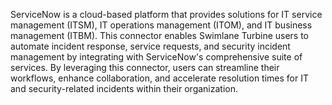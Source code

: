 ServiceNow is a cloud-based platform that provides solutions for IT service management (ITSM), IT operations management (ITOM), and IT business management (ITBM). This connector enables Swimlane Turbine users to automate incident response, service requests, and security incident management by integrating with ServiceNow's comprehensive suite of services. By leveraging this connector, users can streamline their workflows, enhance collaboration, and accelerate resolution times for IT and security-related incidents within their organization.